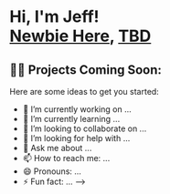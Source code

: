 <h1>Hi, I'm Jeff! <br/><a href="https://github.com/joshmadakor1">Newbie Here</a>, <a href="https://www.linkedin.com/in/joshmadakor/"> TBD</a></h1>

<h2>👨‍💻 Projects Coming Soon:</h2>



Here are some ideas to get you started:

- 🔭 I’m currently working on ...
- 🌱 I’m currently learning ...
- 👯 I’m looking to collaborate on ...
- 🤔 I’m looking for help with ...
- 💬 Ask me about ...
- 📫 How to reach me: ...
- 😄 Pronouns: ...
- ⚡ Fun fact: ...
-->
